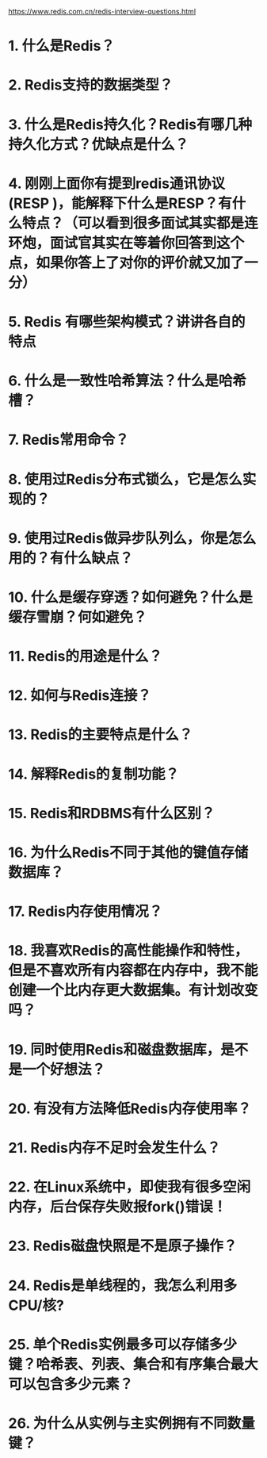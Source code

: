 https://www.redis.com.cn/redis-interview-questions.html


# 1. 什么是Redis？


# 2. Redis支持的数据类型？


# 3. 什么是Redis持久化？Redis有哪几种持久化方式？优缺点是什么？


# 4. 刚刚上面你有提到redis通讯协议(RESP )，能解释下什么是RESP？有什么特点？（可以看到很多面试其实都是连环炮，面试官其实在等着你回答到这个点，如果你答上了对你的评价就又加了一分）


# 5. Redis 有哪些架构模式？讲讲各自的特点


# 6. 什么是一致性哈希算法？什么是哈希槽？


# 7. Redis常用命令？


# 8. 使用过Redis分布式锁么，它是怎么实现的？



# 9. 使用过Redis做异步队列么，你是怎么用的？有什么缺点？


# 10. 什么是缓存穿透？如何避免？什么是缓存雪崩？何如避免？


# 11. Redis的用途是什么？



# 12. 如何与Redis连接？


# 13. Redis的主要特点是什么？


# 14. 解释Redis的复制功能？


# 15. Redis和RDBMS有什么区别？


# 16. 为什么Redis不同于其他的键值存储数据库？


# 17. Redis内存使用情况？



# 18. 我喜欢Redis的高性能操作和特性，但是不喜欢所有内容都在内存中，我不能创建一个比内存更大数据集。有计划改变吗？



# 19. 同时使用Redis和磁盘数据库，是不是一个好想法？


# 20. 有没有方法降低Redis内存使用率？


# 21. Redis内存不足时会发生什么？



# 22. 在Linux系统中，即使我有很多空闲内存，后台保存失败报fork()错误！



# 23. Redis磁盘快照是不是原子操作？



# 24. Redis是单线程的，我怎么利用多CPU/核?



# 25. 单个Redis实例最多可以存储多少键？哈希表、列表、集合和有序集合最大可以包含多少元素？



# 26. 为什么从实例与主实例拥有不同数量键？




